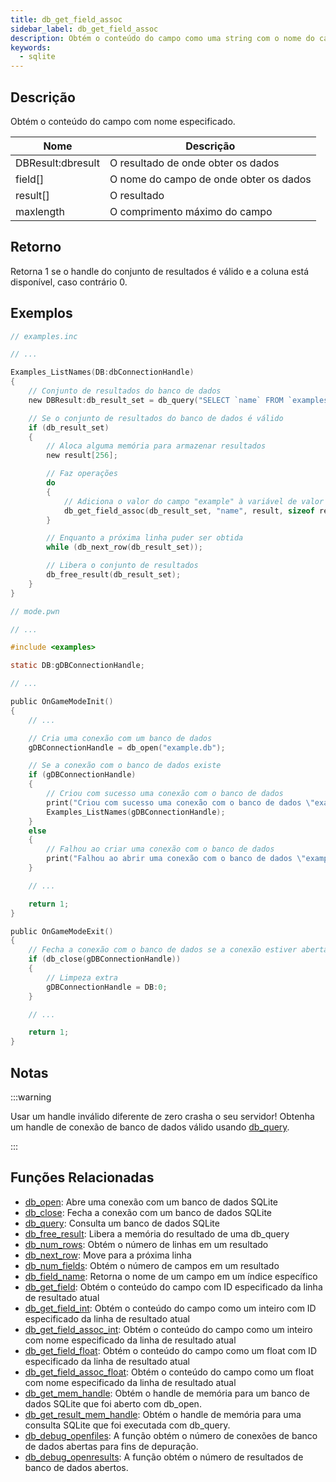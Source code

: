 ```yaml
---
title: db_get_field_assoc
sidebar_label: db_get_field_assoc
description: Obtém o conteúdo do campo como uma string com o nome do campo especificado.
keywords:
  - sqlite
---
```


<LowercaseNote />

## Descrição

Obtém o conteúdo do campo com nome especificado.

| Nome              | Descrição                                |
| ----------------- | ---------------------------------------- |
| DBResult:dbresult | O resultado de onde obter os dados      |
| field[]           | O nome do campo de onde obter os dados  |
| result[]          | O resultado                              |
| maxlength         | O comprimento máximo do campo           |

## Retorno

Retorna 1 se o handle do conjunto de resultados é válido e a coluna está disponível, caso contrário 0.

## Exemplos

```c
// examples.inc

// ...

Examples_ListNames(DB:dbConnectionHandle)
{
    // Conjunto de resultados do banco de dados
    new DBResult:db_result_set = db_query("SELECT `name` FROM `examples`");

    // Se o conjunto de resultados do banco de dados é válido
    if (db_result_set)
    {
        // Aloca alguma memória para armazenar resultados
        new result[256];

        // Faz operações
        do
        {
            // Adiciona o valor do campo "example" à variável de valor de retorno
            db_get_field_assoc(db_result_set, "name", result, sizeof result);
        }

        // Enquanto a próxima linha puder ser obtida
        while (db_next_row(db_result_set));

        // Libera o conjunto de resultados
        db_free_result(db_result_set);
    }
}
```

```c
// mode.pwn

// ...

#include <examples>

static DB:gDBConnectionHandle;

// ...

public OnGameModeInit()
{
    // ...

    // Cria uma conexão com um banco de dados
    gDBConnectionHandle = db_open("example.db");

    // Se a conexão com o banco de dados existe
    if (gDBConnectionHandle)
    {
        // Criou com sucesso uma conexão com o banco de dados
        print("Criou com sucesso uma conexão com o banco de dados \"example.db\".");
        Examples_ListNames(gDBConnectionHandle);
    }
    else
    {
        // Falhou ao criar uma conexão com o banco de dados
        print("Falhou ao abrir uma conexão com o banco de dados \"example.db\".");
    }

    // ...

    return 1;
}

public OnGameModeExit()
{
    // Fecha a conexão com o banco de dados se a conexão estiver aberta
    if (db_close(gDBConnectionHandle))
    {
        // Limpeza extra
        gDBConnectionHandle = DB:0;
    }

    // ...

    return 1;
}
```

## Notas

:::warning

Usar um handle inválido diferente de zero crasha o seu servidor! Obtenha um handle de conexão de banco de dados válido usando [db_query](db_query).

:::

## Funções Relacionadas

- [db_open](db_open): Abre uma conexão com um banco de dados SQLite
- [db_close](db_close): Fecha a conexão com um banco de dados SQLite
- [db_query](db_query): Consulta um banco de dados SQLite
- [db_free_result](db_free_result): Libera a memória do resultado de uma db_query
- [db_num_rows](db_num_rows): Obtém o número de linhas em um resultado
- [db_next_row](db_next_row): Move para a próxima linha
- [db_num_fields](db_num_fields): Obtém o número de campos em um resultado
- [db_field_name](db_field_name): Retorna o nome de um campo em um índice específico
- [db_get_field](db_get_field): Obtém o conteúdo do campo com ID especificado da linha de resultado atual
- [db_get_field_int](db_get_field_int): Obtém o conteúdo do campo como um inteiro com ID especificado da linha de resultado atual
- [db_get_field_assoc_int](db_get_field_assoc_int): Obtém o conteúdo do campo como um inteiro com nome especificado da linha de resultado atual
- [db_get_field_float](db_get_field_float): Obtém o conteúdo do campo como um float com ID especificado da linha de resultado atual
- [db_get_field_assoc_float](db_get_field_assoc_float): Obtém o conteúdo do campo como um float com nome especificado da linha de resultado atual
- [db_get_mem_handle](db_get_mem_handle): Obtém o handle de memória para um banco de dados SQLite que foi aberto com db_open.
- [db_get_result_mem_handle](db_get_result_mem_handle): Obtém o handle de memória para uma consulta SQLite que foi executada com db_query.
- [db_debug_openfiles](db_debug_openfiles): A função obtém o número de conexões de banco de dados abertas para fins de depuração.
- [db_debug_openresults](db_debug_openresults): A função obtém o número de resultados de banco de dados abertos.